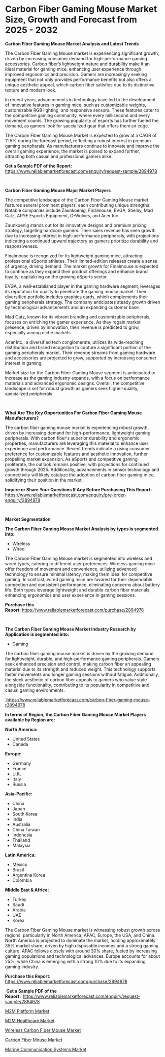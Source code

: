<p><h1>Carbon Fiber Gaming Mouse Market Size, Growth and Forecast from 2025 - 2032</h1></p><p><strong>Carbon Fiber Gaming Mouse Market Analysis and Latest Trends</strong></p>
<p><p>The Carbon Fiber Gaming Mouse market is experiencing significant growth, driven by increasing consumer demand for high-performance gaming accessories. Carbon fiber’s lightweight nature and durability make it an ideal material for gaming mice, enhancing user experience through improved ergonomics and precision. Gamers are increasingly seeking equipment that not only provides performance benefits but also offers a unique aesthetic appeal, which carbon fiber satisfies due to its distinctive texture and modern look.</p><p>In recent years, advancements in technology have led to the development of innovative features in gaming mice, such as customizable weights, customizable RGB lighting, and responsive sensors. These features cater to the competitive gaming community, where every millisecond and every movement counts. The growing popularity of esports has further fueled the demand, as gamers look for specialized gear that offers them an edge.</p><p>The Carbon Fiber Gaming Mouse Market is expected to grow at a CAGR of 11.5% during the forecast period, reflecting a robust interest in premium gaming peripherals. As manufacturers continue to innovate and improve the overall gaming experience, the market is poised to expand further, attracting both casual and professional gamers alike.</p></p>
<p><strong>Get a Sample PDF of the Report:&nbsp;</strong> <a href="https://www.reliablemarketforecast.com/enquiry/request-sample/2894978?utm_campaign=2516&utm_medium=2&utm_source=Github&utm_content=ia&utm_term=15032025&utm_id=carbon-fiber-gaming-mouse">https://www.reliablemarketforecast.com/enquiry/request-sample/2894978</a></p>
<p>&nbsp;</p>
<p><strong>Carbon Fiber Gaming Mouse Major Market Players</strong></p>
<p><p>The competitive landscape of the Carbon Fiber Gaming Mouse market features several prominent players, each contributing unique strengths. Notable companies include Zaunkoenig, Finalmouse, EVGA, Shelby, Mad Catz, ARYE Esports Equipment, G-Wolves, and Acer Inc.</p><p>Zaunkoenig stands out for its innovative designs and premium pricing strategy, targeting hardcore gamers. Their sales revenue has seen growth due to increasing interest in high-performance peripherals, with projections indicating a continued upward trajectory as gamers prioritize durability and responsiveness.</p><p>Finalmouse is recognized for its lightweight gaming mice, attracting professional eSports athletes. Their limited-edition releases create a sense of urgency, driving demand. The market growth for Finalmouse is expected to continue as they expand their product offerings and enhance brand loyalty, capitalizing on the growing eSports sector.</p><p>EVGA, a well-established player in the gaming hardware segment, leverages its reputation for quality to penetrate the gaming mouse market. Their diversified portfolio includes graphics cards, which complements their gaming peripherals strategy. The company anticipates steady growth driven by technological advancements and an expanding customer base.</p><p>Mad Catz, known for its vibrant branding and customizable peripherals, focuses on enriching the gamer experience. As they regain market presence, driven by innovation, their revenue is predicted to grow, especially among niche markets.</p><p>Acer Inc., a diversified tech conglomerate, utilizes its wide-reaching distribution and brand recognition to capture a significant portion of the gaming peripherals market. Their revenue streams from gaming hardware and accessories are projected to grow, supported by increasing consumer interest in gaming.</p><p>Market size for the Carbon Fiber Gaming Mouse segment is anticipated to increase as the gaming industry expands, with a focus on performance materials and advanced ergonomic designs. Overall, the competitive landscape is set for robust growth as gamers seek higher-quality, specialized peripherals.</p></p>
<p>&nbsp;</p>
<p><strong>What Are The Key Opportunities For Carbon Fiber Gaming Mouse Manufacturers?</strong></p>
<p><p>The carbon fiber gaming mouse market is experiencing robust growth, driven by increasing demand for high-performance, lightweight gaming peripherals. With carbon fiber's superior durability and ergonomic properties, manufacturers are leveraging this material to enhance user experience and performance. Recent trends indicate a rising consumer preference for customizable features and aesthetic innovation, further propelling market expansion. As eSports and competitive gaming proliferate, the outlook remains positive, with projections for continued growth through 2025. Additionally, advancements in sensor technology and connectivity will likely catalyze the adoption of carbon fiber gaming mice, solidifying their position in the market.</p></p>
<p><strong>Inquire or Share Your Questions If Any Before Purchasing This Report:</strong> <a href="https://www.reliablemarketforecast.com/enquiry/pre-order-enquiry/2894978?utm_campaign=2516&utm_medium=2&utm_source=Github&utm_content=ia&utm_term=15032025&utm_id=carbon-fiber-gaming-mouse">https://www.reliablemarketforecast.com/enquiry/pre-order-enquiry/2894978</a></p>
<p>&nbsp;</p>
<p><strong>Market Segmentation</strong></p>
<p><strong>The Carbon Fiber Gaming Mouse Market Analysis by types is segmented into:</strong></p>
<p><ul><li>Wireless</li><li>Wired</li></ul></p>
<p><p>The Carbon Fiber Gaming Mouse market is segmented into wireless and wired types, catering to different user preferences. Wireless gaming mice offer freedom of movement and convenience, utilizing advanced technology to ensure minimal latency, making them ideal for competitive gaming. In contrast, wired gaming mice are favored for their dependable connection and consistent performance, eliminating concerns about battery life. Both types leverage lightweight and durable carbon fiber materials, enhancing ergonomics and user experience in gaming sessions.</p></p>
<p><strong>Purchase this Report:&nbsp;</strong><a href="https://www.reliablemarketforecast.com/purchase/2894978?utm_campaign=2516&utm_medium=2&utm_source=Github&utm_content=ia&utm_term=15032025&utm_id=carbon-fiber-gaming-mouse">https://www.reliablemarketforecast.com/purchase/2894978</a></p>
<p>&nbsp;</p>
<p><strong>The Carbon Fiber Gaming Mouse Market Industry Research by Application is segmented into:</strong></p>
<p><ul><li>Gaming</li></ul></p>
<p><p>The carbon fiber gaming mouse market is driven by the growing demand for lightweight, durable, and high-performance gaming peripherals. Gamers seek enhanced precision and control, making carbon fiber an appealing material due to its strength and reduced weight. This technology supports faster movements and longer gaming sessions without fatigue. Additionally, the sleek aesthetic of carbon fiber appeals to gamers who value style alongside functionality, contributing to its popularity in competitive and casual gaming environments.</p></p>
<p><a href="https://www.reliablemarketforecast.com/carbon-fiber-gaming-mouse-r2894978?utm_campaign=2516&utm_medium=2&utm_source=Github&utm_content=ia&utm_term=15032025&utm_id=carbon-fiber-gaming-mouse">&nbsp;https://www.reliablemarketforecast.com/carbon-fiber-gaming-mouse-r2894978</a></p>
<p><strong>In terms of Region, the Carbon Fiber Gaming Mouse Market Players available by Region are:</strong></p>
<p>
    <p> <strong> North America: </strong>
        <ul>
            <li>United States</li>
            <li>Canada</li>
        </ul>
        </p> 
    <p> <strong> Europe: </strong>
        <ul>
            <li>Germany</li>
            <li>France</li>
            <li>U.K.</li>
            <li>Italy</li>
            <li>Russia</li>
        </ul>
        </p> 
    <p> <strong> Asia-Pacific: </strong>
        <ul>
            <li>China</li>
            <li>Japan</li>
            <li>South Korea</li>
            <li>India</li>
            <li>Australia</li>
            <li>China Taiwan</li>
            <li>Indonesia</li>
            <li>Thailand</li>
            <li>Malaysia</li>
        </ul>
        </p> 
    <p> <strong> Latin America: </strong>
        <ul>
            <li>Mexico</li>
            <li>Brazil</li>
            <li>Argentina Korea</li>
            <li>Colombia</li>
        </ul>
        </p> 
    <p> <strong> Middle East & Africa: </strong>
        <ul>
            <li>Turkey</li>
            <li>Saudi</li>
            <li>Arabia</li>
            <li>UAE</li>
            <li>Korea</li>
        </ul>
    </p>
    </p>
<p><p>The Carbon Fiber Gaming Mouse market is witnessing robust growth across regions, particularly in North America, APAC, Europe, the USA, and China. North America is projected to dominate the market, holding approximately 35% market share, driven by high disposable incomes and a strong gaming culture. APAC follows closely with around 30% share, fueled by increasing gaming populations and technological advances. Europe accounts for about 25%, while China is emerging with a strong 10% due to its expanding gaming industry.</p></p>
<p><strong>Purchase this Report: </strong><a href="https://www.reliablemarketforecast.com/purchase/2894978?utm_campaign=2516&utm_medium=2&utm_source=Github&utm_content=ia&utm_term=15032025&utm_id=carbon-fiber-gaming-mouse">https://www.reliablemarketforecast.com/purchase/2894978</a></p>
<p>&nbsp;<strong>Get a Sample PDF of the Report:&nbsp;&nbsp;</strong><a href="https://www.reliablemarketforecast.com/enquiry/request-sample/2894978?utm_campaign=2516&utm_medium=2&utm_source=Github&utm_content=ia&utm_term=15032025&utm_id=carbon-fiber-gaming-mouse">https://www.reliablemarketforecast.com/enquiry/request-sample/2894978</a></p>
<p><strong></strong></p>
<p><p><a href="https://www.linkedin.com/pulse/comprehend-m2m-platform-market-size-growing-cagr-51-comprehensive-plomf?utm_campaign=2516&utm_medium=2&utm_source=Github&utm_content=ia&utm_term=15032025&utm_id=carbon-fiber-gaming-mouse">M2M Platform Market</a></p><p><a href="https://www.linkedin.com/pulse/report-impact-latest-trends-m2m-healthcare-market-growth-kxhif?utm_campaign=2516&utm_medium=2&utm_source=Github&utm_content=ia&utm_term=15032025&utm_id=carbon-fiber-gaming-mouse">M2M Healthcare Market</a></p><p><a href="https://github.com/calizlewin2f/Market-Research-Report-List-1/blob/main/wireless-carbon-fiber-mouse-market.md?utm_campaign=2516&utm_medium=2&utm_source=Github&utm_content=ia&utm_term=15032025&utm_id=carbon-fiber-gaming-mouse">Wireless Carbon Fiber Mouse Market</a></p><p><a href="https://github.com/frisknaomizg/Market-Research-Report-List-1/blob/main/carbon-fiber-mouse-market.md?utm_campaign=2516&utm_medium=2&utm_source=Github&utm_content=ia&utm_term=15032025&utm_id=carbon-fiber-gaming-mouse">Carbon Fiber Mouse Market</a></p><p><a href="https://www.linkedin.com/pulse/marine-communication-systems-market-size-types-share-forecast-research-ysaff?utm_campaign=2516&utm_medium=2&utm_source=Github&utm_content=ia&utm_term=15032025&utm_id=carbon-fiber-gaming-mouse">Marine Communication Systems Market</a></p></p>